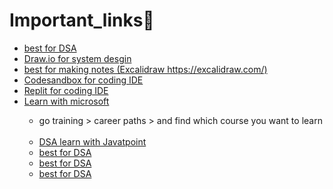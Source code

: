 # Important_links🔗
<ul>
  <li><a href="https://visualgo.net/">best for DSA</a><br></li>
  
  <li><a href="https://app.diagrams.net/">Draw.io for system desgin</a><br></li>
  
  <li><a href="https://excalidraw.com/"> best for making notes (Excalidraw https://excalidraw.com/)</a></li>
  
  <li><a href="https://codesandbox.io/">Codesandbox for coding IDE</a></li>
  
  <li><a href="https://replit.com/">Replit for coding IDE</a></li>
  
  <li><a href="https://learn.microsoft.com/en-in/training/">Learn with microsoft</a></li>
  
* go training > career paths > and find which course you want to learn <br><br>  
  <li> <a href="https://www.javatpoint.com/data-structure-tutorial">DSA learn with Javatpoint</a></li>
  <li><a href="https://visualgo.net/">best for DSA</a><br></li>
  <li><a href="https://visualgo.net/">best for DSA</a><br></li>
  <li><a href="https://visualgo.net/">best for DSA</a><br></li>
</ul>

